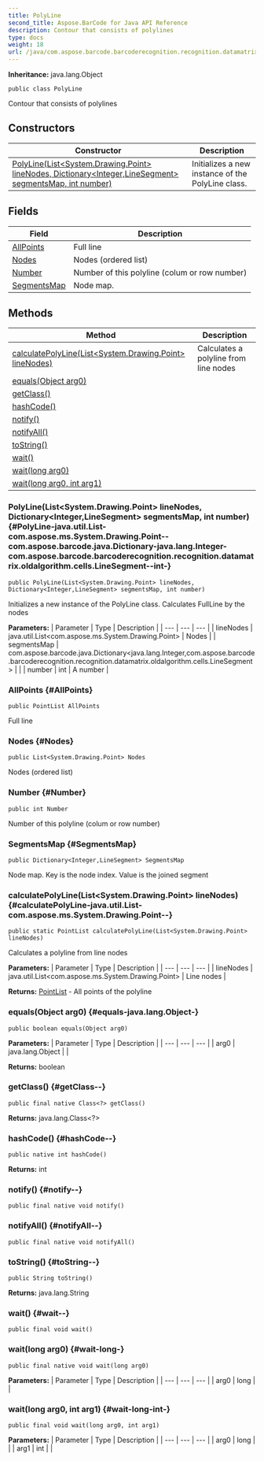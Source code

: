 ```yaml
---
title: PolyLine
second_title: Aspose.BarCode for Java API Reference
description: Contour that consists of polylines
type: docs
weight: 18
url: /java/com.aspose.barcode.barcoderecognition.recognition.datamatrix.oldalgorithm.cells/polyline/
---
```

**Inheritance:**
java.lang.Object
```
public class PolyLine
```

Contour that consists of polylines
## Constructors

| Constructor | Description |
| --- | --- |
| [PolyLine(List<System.Drawing.Point> lineNodes, Dictionary<Integer,LineSegment> segmentsMap, int number)](#PolyLine-java.util.List-com.aspose.ms.System.Drawing.Point--com.aspose.barcode.java.Dictionary-java.lang.Integer-com.aspose.barcode.barcoderecognition.recognition.datamatrix.oldalgorithm.cells.LineSegment--int-) | Initializes a new instance of the PolyLine class. |
## Fields

| Field | Description |
| --- | --- |
| [AllPoints](#AllPoints) | Full line |
| [Nodes](#Nodes) | Nodes (ordered list) |
| [Number](#Number) | Number of this polyline (colum or row number) |
| [SegmentsMap](#SegmentsMap) | Node map. |
## Methods

| Method | Description |
| --- | --- |
| [calculatePolyLine(List<System.Drawing.Point> lineNodes)](#calculatePolyLine-java.util.List-com.aspose.ms.System.Drawing.Point--) | Calculates a polyline from line nodes |
| [equals(Object arg0)](#equals-java.lang.Object-) |  |
| [getClass()](#getClass--) |  |
| [hashCode()](#hashCode--) |  |
| [notify()](#notify--) |  |
| [notifyAll()](#notifyAll--) |  |
| [toString()](#toString--) |  |
| [wait()](#wait--) |  |
| [wait(long arg0)](#wait-long-) |  |
| [wait(long arg0, int arg1)](#wait-long-int-) |  |
### PolyLine(List<System.Drawing.Point> lineNodes, Dictionary<Integer,LineSegment> segmentsMap, int number) {#PolyLine-java.util.List-com.aspose.ms.System.Drawing.Point--com.aspose.barcode.java.Dictionary-java.lang.Integer-com.aspose.barcode.barcoderecognition.recognition.datamatrix.oldalgorithm.cells.LineSegment--int-}
```
public PolyLine(List<System.Drawing.Point> lineNodes, Dictionary<Integer,LineSegment> segmentsMap, int number)
```


Initializes a new instance of the PolyLine class. Calculates FullLine by the nodes

**Parameters:**
| Parameter | Type | Description |
| --- | --- | --- |
| lineNodes | java.util.List<com.aspose.ms.System.Drawing.Point> | Nodes |
| segmentsMap | com.aspose.barcode.java.Dictionary<java.lang.Integer,com.aspose.barcode.barcoderecognition.recognition.datamatrix.oldalgorithm.cells.LineSegment> |  |
| number | int | A number |

### AllPoints {#AllPoints}
```
public PointList AllPoints
```


Full line

### Nodes {#Nodes}
```
public List<System.Drawing.Point> Nodes
```


Nodes (ordered list)

### Number {#Number}
```
public int Number
```


Number of this polyline (colum or row number)

### SegmentsMap {#SegmentsMap}
```
public Dictionary<Integer,LineSegment> SegmentsMap
```


Node map. Key is the node index. Value is the joined segment

### calculatePolyLine(List<System.Drawing.Point> lineNodes) {#calculatePolyLine-java.util.List-com.aspose.ms.System.Drawing.Point--}
```
public static PointList calculatePolyLine(List<System.Drawing.Point> lineNodes)
```


Calculates a polyline from line nodes

**Parameters:**
| Parameter | Type | Description |
| --- | --- | --- |
| lineNodes | java.util.List<com.aspose.ms.System.Drawing.Point> | Line nodes |

**Returns:**
[PointList](../../com.aspose.barcode.common.generic.list/pointlist) - All points of the polyline
### equals(Object arg0) {#equals-java.lang.Object-}
```
public boolean equals(Object arg0)
```




**Parameters:**
| Parameter | Type | Description |
| --- | --- | --- |
| arg0 | java.lang.Object |  |

**Returns:**
boolean
### getClass() {#getClass--}
```
public final native Class<?> getClass()
```




**Returns:**
java.lang.Class<?>
### hashCode() {#hashCode--}
```
public native int hashCode()
```




**Returns:**
int
### notify() {#notify--}
```
public final native void notify()
```




### notifyAll() {#notifyAll--}
```
public final native void notifyAll()
```




### toString() {#toString--}
```
public String toString()
```




**Returns:**
java.lang.String
### wait() {#wait--}
```
public final void wait()
```




### wait(long arg0) {#wait-long-}
```
public final native void wait(long arg0)
```




**Parameters:**
| Parameter | Type | Description |
| --- | --- | --- |
| arg0 | long |  |

### wait(long arg0, int arg1) {#wait-long-int-}
```
public final void wait(long arg0, int arg1)
```




**Parameters:**
| Parameter | Type | Description |
| --- | --- | --- |
| arg0 | long |  |
| arg1 | int |  |

